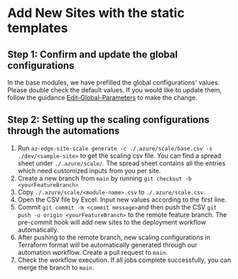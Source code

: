 # Add New Sites with the static templates

## Step 1: Confirm and update the global configurations

In the base modules, we have prefilled the global configurations' values. Please double check the default values. If you would like to update them, follow the guidance [Edit-Global-Parameters](./Edit-Global-Parameters.md) to make the change.

## Step 2: Setting up the scaling configurations through the automations

1. Run `az-edge-site-scale generate -c ./.azure/scale/base.csv -s ./dev/<sample-site>` to get the scaling csv file. You can find a spread sheet under `./.azure/scale/`. The spread sheet contains all the entries which need customized inputs from you per site.
2. Create a new branch from `main` by running `git checkout -b <yourFeatureBranch>`
3. Copy `./.azure/scale/<module-name>.csv` to `./.azure/scale.csv`.
4. Open the CSV file by Excel. Input new values according to the first line.
5. Commit `git commit -m <commit message>`and then push the CSV `git push -u origin <yourFeatureBranch>` to the remote feature branch. The pre-commit hook will add new sites to the deployment workflow automatically.
6. After pushing to the remote branch, new scaling configurations in Terraform format will be automatically generated through our automation workflow. Create a pull request to `main`.
7. Check the workflow execution. If all jobs complete successfully, you can merge the branch to `main`.
